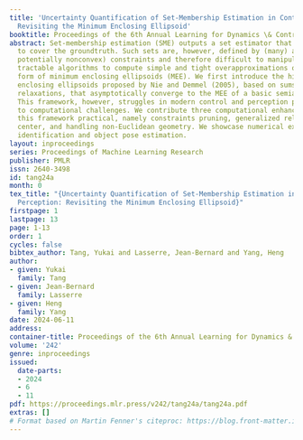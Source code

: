 ```yaml
---
title: 'Uncertainty Quantification of Set-Membership Estimation in Control and Perception:
  Revisiting the Minimum Enclosing Ellipsoid'
booktitle: Proceedings of the 6th Annual Learning for Dynamics \& Control Conference
abstract: Set-membership estimation (SME) outputs a set estimator that guarantees
  to cover the groundtruth. Such sets are, however, defined by (many) abstract (and
  potentially nonconvex) constraints and therefore difficult to manipulate. We present
  tractable algorithms to compute simple and tight overapproximations of SME in the
  form of minimum enclosing ellipsoids (MEE). We first introduce the hierarchy of
  enclosing ellipsoids proposed by Nie and Demmel (2005), based on sums-of-squares
  relaxations, that asymptotically converge to the MEE of a basic semialgebraic set.
  This framework, however, struggles in modern control and perception problems due
  to computational challenges. We contribute three computational enhancements to make
  this framework practical, namely constraints pruning, generalized relaxed Chebyshev
  center, and handling non-Euclidean geometry. We showcase numerical examples on system
  identification and object pose estimation.
layout: inproceedings
series: Proceedings of Machine Learning Research
publisher: PMLR
issn: 2640-3498
id: tang24a
month: 0
tex_title: "{Uncertainty Quantification of Set-Membership Estimation in Control and
  Perception: Revisiting the Minimum Enclosing Ellipsoid}"
firstpage: 1
lastpage: 13
page: 1-13
order: 1
cycles: false
bibtex_author: Tang, Yukai and Lasserre, Jean-Bernard and Yang, Heng
author:
- given: Yukai
  family: Tang
- given: Jean-Bernard
  family: Lasserre
- given: Heng
  family: Yang
date: 2024-06-11
address:
container-title: Proceedings of the 6th Annual Learning for Dynamics & Control Conference
volume: '242'
genre: inproceedings
issued:
  date-parts:
  - 2024
  - 6
  - 11
pdf: https://proceedings.mlr.press/v242/tang24a/tang24a.pdf
extras: []
# Format based on Martin Fenner's citeproc: https://blog.front-matter.io/posts/citeproc-yaml-for-bibliographies/
---
```


